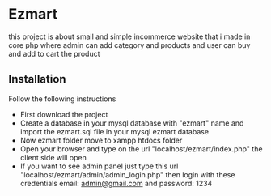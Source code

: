 # Ezmart
this project is about small and simple incommerce website that i made in core php where admin can add category and products and user can buy and add to cart the product

## Installation
  Follow the following instructions
  * First download the project
  * Create a database in your mysql database with "ezmart" name and import the ezmart.sql file in your mysql ezmart database
  * Now ezmart folder move to xampp htdocs folder
  * Open your browser and type on the url "localhost/ezmart/index.php" the client side will open
  * If you want to see admin panel just type this url "localhost/ezmart/admin/admin_login.php" then login with these credentials email: admin@gmail.com and password: 1234
